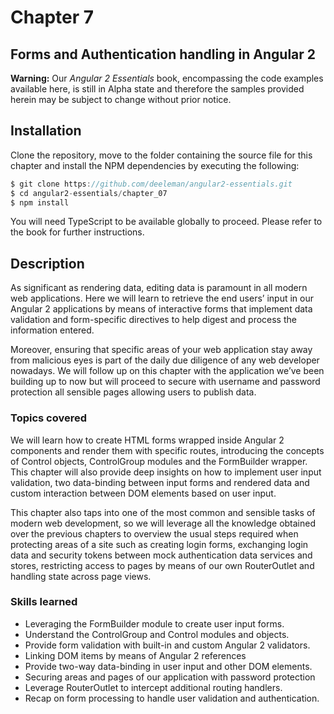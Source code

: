 # Chapter 7
## Forms and Authentication handling in Angular 2

**Warning:** Our *Angular 2 Essentials* book, encompassing the code examples available here, is still in Alpha state and therefore the samples provided herein may be subject to change without prior notice.

## Installation

Clone the repository, move to the folder containing the source file for this chapter and install the NPM dependencies by executing the following:

```javascript
$ git clone https://github.com/deeleman/angular2-essentials.git
$ cd angular2-essentials/chapter_07
$ npm install
```
You will need TypeScript to be available globally to proceed. Please refer to the book for further instructions.

## Description

As significant as rendering data, editing data is paramount in all modern web applications. Here we will learn to retrieve the end users’ input in our Angular 2 applications by means of interactive forms that implement data validation and form-specific directives to help digest and process the information entered.

Moreover, ensuring that specific areas of your web application stay away from malicious eyes is part of the daily due diligence of any web developer nowadays. We will follow up on this chapter with the application we’ve been building up to now but will proceed to secure with username and password protection all sensible pages allowing users to publish data.

### Topics covered

We will learn how to create HTML forms wrapped inside Angular 2 components and render them with specific routes, introducing the concepts of Control objects, ControlGroup modules and the FormBuilder wrapper. This chapter will also provide deep insights on how to implement user input validation, two data-binding between input forms and rendered data and custom interaction between DOM elements based on user input.

This chapter also taps into one of the most common and sensible tasks of modern web development, so we will leverage all the knowledge obtained over the previous chapters to overview the usual steps required when protecting areas of a site such as creating login forms, exchanging login data and security tokens between mock authentication data services and stores, restricting access to pages by means of our own RouterOutlet and handling state across page views.

### Skills learned

* Leveraging the FormBuilder module to create user input forms.
* Understand the ControlGroup and Control modules and objects.
* Provide form validation with built-in and custom Angular 2 validators.
* Linking DOM items by means of Angular 2 references
* Provide two-way data-binding in user input and other DOM elements.
* Securing areas and pages of our application with password protection
* Leverage RouterOutlet to intercept additional routing handlers.
* Recap on form processing to handle user validation and authentication.
